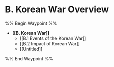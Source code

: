 # B. Korean War Overview
%% Begin Waypoint %%
- **[[B. Korean War]]**
	- [[B.1 Events of the Korean War]]
	- [[B.2 Impact of Korean War]]
	- [[Untitled]]

%% End Waypoint %%
